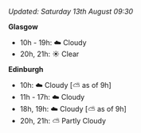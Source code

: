 *Updated: Saturday 13th August 09:30*

**Glasgow**

* 10h - 19h: :cloud: Cloudy
* 20h, 21h: :sunny: Clear

**Edinburgh**

* 10h: :cloud: Cloudy [:partly_sunny: as of 9h]
* 11h - 17h: :cloud: Cloudy
* 18h, 19h: :cloud: Cloudy [:partly_sunny: as of 9h]
* 20h, 21h: :partly_sunny: Partly Cloudy
